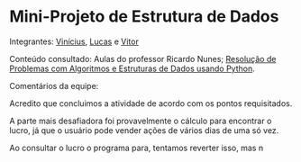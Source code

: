 # Mini-Projeto de Estrutura de Dados

Integrantes: [Vinícius](https://github.com/gonssalves), [Lucas](https://github.com/lucasferro0) e [Vitor](https://github.com/vitormelods)

Conteúdo consultado: Aulas do professor Ricardo Nunes; [Resolução de Problemas com Algoritmos e Estruturas de Dados usando Python](https://panda.ime.usp.br/pythonds/static/pythonds_pt/index.html).

Comentários da equipe: 

Acredito que concluimos a atividade de acordo com os pontos requisitados. 

A parte mais desafiadora foi provavelmente o cálculo para encontrar o lucro, já que o usuário pode vender ações de vários dias de uma só vez.

Ao consultar o lucro o programa para, tentamos reverter isso, mas n
